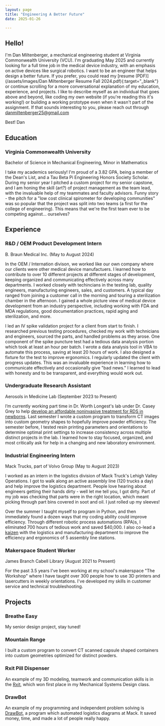 ```yaml
---
layout: page
title: "Engineering A Better Future"
date: 2025-01-26

---
```

## Hello!

I'm Dan Miltenberger, a mechanical engineering student at Virginia Commonwealth University (VCU). I'm graduating May 2025 and currently looking for a full time job in the medical device industry, with an emphasis on active devices like surgical robotics. I want to be an engineer that helps design a better future. If you prefer, you could read my [resume (PDF)](/assets/images/Dan Miltenberger Resume Fall 2024.pdf){:target="_blank"} or continue scrolling for a more conversational explanation of my education, experience, and projects. I like to describe myself as an individual that goes above and beyond, like coding my own website (if you're reading this it's working!) or building a working prototype even when it wasn't part of the assignment. If that sounds interesting to you, please reach out through danmiltenberger25@gmail.com

Best!
Dan 

## Education
### Virginia Commonwealth University
Bachelor of Science in Mechanical Engineering, Minor in Mathematics

I take my academics seriously! I'm proud of a 3.82 GPA, being a member of the Dean's List, and a Tau Beta Pi Engineering Honors Society Scholar. During my senior year I pitched a custom project for my senior capstone, and I am honing the skill (art?) of project management as the team lead, with the invaluable help of my teammates and faculty advisors. Funny story - the pitch for a "low cost clinical spirometer for developing communities" was so popular that the project was split into two teams (a first for the college of engineering). This means that we're the first team ever to be competing against... ourselves? 

## Experience
### R&D / OEM Product Development Intern
B. Braun Medical Inc. (May to August 2024)

In the OEM / Internation divison, we worked like our own company where our clients were other medical device manufactuers. I learned how to contribute to over 10 different projects at different stages of development, keeping organized and communicating effectively across many departments. I worked closely with techincians in the testing lab, quality engineers, manufacturing engineers, sales, and customers. A typical day ranged from joining a customer call in the morning and touring a sterilization chamber in the afternoon. I gained a whole picture view of medical device development from an industry perspective, including working with FDA and MDA regulations, good documentation practices, rapid aging and sterilization, and more. 

I led an IV spike validation project for a client from start to finish. I researched previous testing procedures, checked my work with technicians and engineers, sourced the parts, and handled problems as they arose. One component of the spike puncture test had a tedious data analysis portion which took at least an hour per batch. I wrote a data analysis tool in VBA to automate this process, saving at least 20 hours of work. I also designed a fixture for the test to improve ergonomics. I regularly updated the client with progress updates. This was an invaluable experience in learning how to communicate effectively and occasionally give "bad news." I learned to lead with honesty and to be transparent, and everything would work out. 

### Undergraduate Research Assistant
Aerosols in Medicine Lab (September 2023 to Present)

I’m currently working part time in Dr. Worth Longest's lab under Dr. Casey Grey to help [develop an affordable noninvasive treatment for RDS in newborns](https://news.vcu.edu/article/2023/08/vcu-researchers-developing-affordable-noninvasive-treatment-for-rds-in-newborns). Last semester I wrote a custom program to transform CT images into custom geometry shapes to hopefully improve powder efficiency. The semester before, I tested resin printing parameters and orientations to determine optimal print settings to increase consistency across multiple distinct projects in the lab. I learned how to stay focused, organized, and most critically ask for help in a changing and new laboratory environment.


### Industrial Engineering Intern
Mack Trucks, part of Volvo Group (May to August 2023)

I worked as an intern in the logistics division of Mack Truck's Lehigh Valley Operations. I got to walk along an active assembly line (120 trucks a day) and help improve the logistics department. People love hearing about engineers getting their hands dirty - well let me tell you, I got dirty. Part of my job was checking that parts were in the right location, which meant picking through part bins covered in soot and oil. I just rolled up my sleeves!

Over the summer I taught myself to program in Python, and then immediately found a dozen ways that my coding ability could improve efficiency. Through different robotic process automations (RPA)s, I eliminated 700 hours of tedious work and saved $40,000. I also co-lead a [kaizen](https://en.wikipedia.org/wiki/Kaizen) with the logistics and manufacturing department to improve the efficiency and ergonomics of 5 assembly line stations. 

### Makerspace Student Worker
James Branch Cabell Library (August 2021 to Present)

For the past 3.5 years I've been working at my school's makerspace "The Workshop" where I have taught over 300 people how to use 3D printers and lasercutters in weekly orientations. I've developed my skills in customer service and technical troubleshooting.           

## Projects

### Breathe Easy
My senior design project, stay tuned!

### Mountain Range
I built a custom program to convert CT scanned capsule shaped containers into custom geometries optimized for distinct powders.

### Rxit Pill Dispenser
An example of my 3D modeling, teamwork and communication skills is in the [Rxit](https://danmiltenberger.github.io/posts/Rxit_pill_dispenser/), which won first place in my Mechanical Systems Design class. 


### DrawBot
An example of my programming and independent problem solving is [DrawBot](https://danmiltenberger.github.io/posts/drawbot/), a program which automated logistics diagrams at Mack. It saved money, time, and made a lot of people really happy. 

